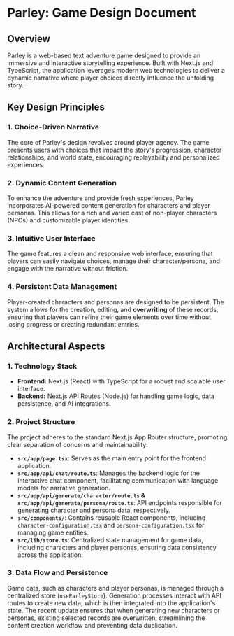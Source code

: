 # Parley: Game Design Document

## Overview
Parley is a web-based text adventure game designed to provide an immersive and interactive storytelling experience. Built with Next.js and TypeScript, the application leverages modern web technologies to deliver a dynamic narrative where player choices directly influence the unfolding story.

## Key Design Principles

### 1. Choice-Driven Narrative
The core of Parley's design revolves around player agency. The game presents users with choices that impact the story's progression, character relationships, and world state, encouraging replayability and personalized experiences.

### 2. Dynamic Content Generation
To enhance the adventure and provide fresh experiences, Parley incorporates AI-powered content generation for characters and player personas. This allows for a rich and varied cast of non-player characters (NPCs) and customizable player identities.

### 3. Intuitive User Interface
The game features a clean and responsive web interface, ensuring that players can easily navigate choices, manage their character/persona, and engage with the narrative without friction.

### 4. Persistent Data Management
Player-created characters and personas are designed to be persistent. The system allows for the creation, editing, and **overwriting** of these records, ensuring that players can refine their game elements over time without losing progress or creating redundant entries.

## Architectural Aspects

### 1. Technology Stack
- **Frontend:** Next.js (React) with TypeScript for a robust and scalable user interface.
- **Backend:** Next.js API Routes (Node.js) for handling game logic, data persistence, and AI integrations.

### 2. Project Structure
The project adheres to the standard Next.js App Router structure, promoting clear separation of concerns and maintainability:
- **`src/app/page.tsx`**: Serves as the main entry point for the frontend application.
- **`src/app/api/chat/route.ts`**: Manages the backend logic for the interactive chat component, facilitating communication with language models for narrative generation.
- **`src/app/api/generate/character/route.ts` & `src/app/api/generate/persona/route.ts`**: API endpoints responsible for generating character and persona data, respectively.
- **`src/components/`**: Contains reusable React components, including `character-configuration.tsx` and `persona-configuration.tsx` for managing game entities.
- **`src/lib/store.ts`**: Centralized state management for game data, including characters and player personas, ensuring data consistency across the application.

### 3. Data Flow and Persistence
Game data, such as characters and player personas, is managed through a centralized store (`useParleyStore`). Generation processes interact with API routes to create new data, which is then integrated into the application's state. The recent update ensures that when generating new characters or personas, existing selected records are overwritten, streamlining the content creation workflow and preventing data duplication.